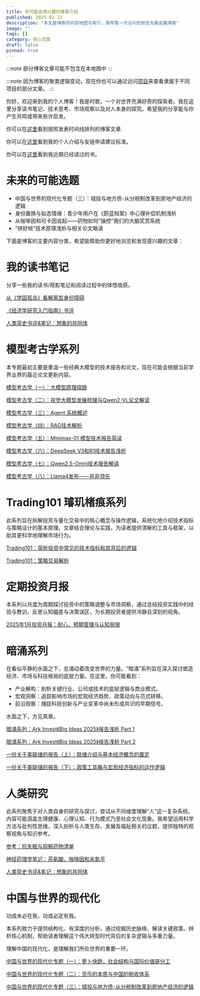 ```yaml
---
title: 你可能会感兴趣的博客介绍
published: 2025-02-12
description: "本文是博客的内容地图与索引，推荐第一次访问的朋友先看这篇博客"
image: ""
tags: []
category: 核心页面
draft: false
pinned: true
---
```

:::note
部分博客文章可能不包含在本地图中
:::

:::note
因为博客的聚类逻辑变动，现在你也可以通过访问[项目](/projects/)来查看隶属于不同项目的部分文章。
:::

你好，欢迎来到我的个人博客！我是时歌，一个对世界充满好奇的探索者。我在这里分享读书笔记、技术思考、市场观察以及对人本身的探究。希望我的分享能与你产生共鸣或带来些许启发。

你可以在[这里](https://www.lapis.cafe/archive/)看到按照发表时间线排列的博客文章.

你可以在[这里](https://www.lapis.cafe/about/)看到我的个人介绍与友链申请建议标准。

你可以在[这里](https://www.lapis.cafe/bookshelf/)看到我近期已经读过的书。

# 未来的可能选题

* 中国与世界的现代化专题（三）：城投与地方债-从分税制改革到房地产经济的逻辑
* 身份置换与拟态情缘：青少年用户在《蔚蓝档案》中心理补偿机制浅析
* 从咖啡因和可卡因说起——药物如何“操控”我们的大脑奖赏系统
* “拼好帧”技术原理浅析与相关论文略读


下面是博客的主要内容分类，希望能帮助你更好地浏览和发现感兴趣的文章：

# 我的读书笔记

分享一些我的读书/观影笔记和阅读过程中的体悟收获。

[从《学园孤岛》看解离型身份障碍](https://www.lapis.cafe/posts/essays/%E4%BB%8E%E5%AD%A6%E5%9B%AD%E5%AD%A4%E5%B2%9B%E7%9C%8B%E8%A7%A3%E7%A6%BB%E5%9E%8B%E8%BA%AB%E4%BB%BD%E9%9A%9C%E7%A2%8D/)

[《经济学研究入门指南》书评](https://www.lapis.cafe/posts/finance--economics/book-review-of-doing-economics/)

[人类简史书评&笔记：想象的共同体](https://www.lapis.cafe/posts/HumanSciences/history-of-humankind/)

# 模型考古学系列

本专题最初主要是重温一些经典大模型的技术报告和论文，现在可能会根据当前学界业界的最近论文更新内容。

[模型考古学（一）：大模型原理探赜](https://www.lapis.cafe/posts/ai--deep-learning/deeplearning-research-001/)

[模型考古学（二）：视觉大模型发展梳理与Qwen2-VL论文解读](https://www.lapis.cafe/posts/ai--deep-learning/deeplearning-research-002/)

[模型考古学（三）：Agent 系统概述](https://www.lapis.cafe/posts/ai--deep-learning/deeplearning-research-003/)

[模型考古学（四）：RAG技术解析](https://www.lapis.cafe/posts/ai--deep-learning/deeplearning-research-004/)

[模型考古学（五）：Minimax-01 模型技术报告简读](https://www.lapis.cafe/posts/ai--deep-learning/minimax-01-report/)

[模型考古学（六）：DeepSeek V3和R1技术报告浅析](https://www.lapis.cafe/posts/ai--deep-learning/deepseek-v3-r1-report/)

[模型考古学（七）：Qwen2.5-Omni技术报告解读](https://www.lapis.cafe/posts/ai--deep-learning/qwen-25-omni-r1-report/)

[模型考古学（八）：Llama4发布——并非领先](https://www.lapis.cafe/posts/ai--deep-learning/llama-4-report/)

# Trading101 璿玑楮痕系列

此系列旨在拆解投资与量化交易中的核心概念与操作逻辑，系统化地介绍技术指标与策略设计的基本原理。文章结合理论与实践，为读者提供清晰的工具与框架，以助其更科学地理解市场行为。

[Trading101：简析投资中常见的技术指标和其背后的逻辑](https://www.lapis.cafe/posts/finance--economics/trading101-investing-indicator-logic/)

[Trading101：策略交易解析](https://www.lapis.cafe/posts/finance--economics/trading101-quant-trading/)

# 定期投资月报

本系列以月度为周期探讨投资中的策略调整与市场洞察，通过总结投资实践中的经验与教训，反思认知偏差与决策误区，为长期投资者提供冷静且深刻的视角。

[2025年1月投资月报：耐心、预期管理与认知局限](https://www.lapis.cafe/posts/scheduledreport/trading-monthly-report-01/)

# 暗涌系列

在看似平静的水面之下，总涌动着改变世界的力量。“暗涌”系列旨在深入探讨塑造经济、市场与科技格局的底层力量。在这里，你可能看到：

-   产业解构：剖析关键行业、公司或技术的底层逻辑与商业模式。
-   宏观洞察：追踪影响市场的宏观经济趋势、政策动向与范式转移。
-   前沿观察：捕捉科技创新与产业变革中尚未形成共识的早期信号。

水面之下，方见真章。

[暗涌系列：Ark Invest《Big Ideas 2025》报告浅析 Part 1](https://www.lapis.cafe/posts/finance--economics/darkwave-bigideas2025-p1/)

[暗涌系列：Ark Invest《Big Ideas 2025》报告浅析 Part 2](https://www.lapis.cafe/posts/finance--economics/darkwave-bigideas2025-p2/)

[一份关于美联储的报告（上）：联储介绍与基本经济概念的厘定](https://www.lapis.cafe/posts/finance--economics/fed-report-01/)

[一份关于美联储的报告（下）：政策工具箱与宏观经济指标的运作逻辑](https://www.lapis.cafe/posts/finance--economics/fed-report-02/)

# 人类研究

此系列聚焦于对人类自身的研究与探讨，尝试从不同维度理解“人”这一复杂系统。内容可能涵盖生理健康、心理认知、行为模式乃至社会文化现象。我希望运用科学方法与批判性思维，深入剖析与人类生存、发展及福祉相关的议题，提供独特的观察视角与知识参考。

[参考：抗失眠与抑郁药物清单](https://www.lapis.cafe/posts/humansciences/insomnia-depression-pharmacology/)

[神经药理学笔记：茶氨酸、咖啡因和米氮平](https://www.lapis.cafe/posts/humansciences/theanine-caffeine-mirtazapine/)

[人类简史书评&笔记：想象的共同体](https://www.lapis.cafe/posts/humansciences/history-of-humankind/)

# 中国与世界的现代化

功成未必在我，功成必定有我。

本系列致力于提供结构化、有深度的分析，通过挖掘历史脉络、解读关键政策、辨析核心机制，帮助读者理解这个伟大转型时代背后的复杂逻辑与多重力量。

理解中国的现代化，是理解我们所处世界的重要一环。

[中国与世界的现代化专题（一）：萝卜快跑，社会结构与国际价值链分工](https://www.lapis.cafe/posts/finance--economics/%E4%B8%AD%E5%9B%BD%E4%B8%8E%E4%B8%96%E7%95%8C%E7%9A%84%E7%8E%B0%E4%BB%A3%E5%8C%96%E4%B8%93%E9%A2%98%E4%B8%80%E8%90%9D%E5%8D%9C%E5%BF%AB%E8%B7%91%E7%A4%BE%E4%BC%9A%E7%BB%93%E6%9E%84%E4%B8%8E%E5%9B%BD%E9%99%85%E4%BB%B7%E5%80%BC%E9%93%BE%E5%88%86%E5%B7%A5/)

[中国与世界的现代化专题（二）：货币的本质与中国的税收体系](https://www.lapis.cafe/posts/finance--economics/%E4%B8%AD%E5%9B%BD%E4%B8%8E%E4%B8%96%E7%95%8C%E7%9A%84%E7%8E%B0%E4%BB%A3%E5%8C%96%E4%B8%93%E9%A2%98%E4%BA%8C%E8%B4%A7%E5%B8%81%E7%9A%84%E6%9C%AC%E8%B4%A8%E4%B8%8E%E4%B8%AD%E5%9B%BD%E7%9A%84%E7%A8%8E%E6%94%B6%E4%BD%93%E7%B3%BB/)

[中国与世界的现代化专题（三）：城投与地方债-从分税制改革到房地产经济的逻辑](https://www.lapis.cafe/posts/finance--economics/china-lgfv-debt/)
